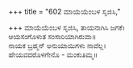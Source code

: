 +++
title = "602 ಮಾಯೆಯೆಂಬಳ ಸೃಜಿಸಿ,"

+++
ಮಾಯೆಯೆಂಬಳ ಸೃಜಿಸಿ, ತಾಯನಾಗಿಸಿ ಜಗಕೆ।  
ಆಯಸಂಗೊಳುತ ಸಂಸಾರಿಯಾಗಿರುವಾ॥  
ನಾಯಕ ಬ್ರಹ್ಮನ್ ಅನುಯಾಯಿಗಳು ನಾವೆಲ್ಲ।  
ಹೇಯವದರೊಳಗೇನೊ - ಮಂಕುತಿಮ್ಮ॥  
